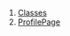 

1. [Classes](views_after_auth_screens_profile_profile_page/views_after_auth_screens_profile_profile_page-library.html#classes)
2. [ProfilePage](views_after_auth_screens_profile_profile_page/ProfilePage-class.html)
